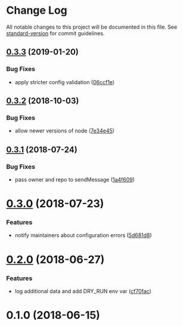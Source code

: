 # Change Log

All notable changes to this project will be documented in this file. See [standard-version](https://github.com/conventional-changelog/standard-version) for commit guidelines.

<a name="0.3.3"></a>
## [0.3.3](https://github.com/dessant/issue-states/compare/v0.3.2...v0.3.3) (2019-01-20)


### Bug Fixes

* apply stricter config validation ([06ccf1e](https://github.com/dessant/issue-states/commit/06ccf1e))



<a name="0.3.2"></a>
## [0.3.2](https://github.com/dessant/issue-states/compare/v0.3.1...v0.3.2) (2018-10-03)


### Bug Fixes

* allow newer versions of node ([7e34e45](https://github.com/dessant/issue-states/commit/7e34e45))



<a name="0.3.1"></a>
## [0.3.1](https://github.com/dessant/issue-states/compare/v0.3.0...v0.3.1) (2018-07-24)


### Bug Fixes

* pass owner and repo to sendMessage ([1a4f609](https://github.com/dessant/issue-states/commit/1a4f609))



<a name="0.3.0"></a>
# [0.3.0](https://github.com/dessant/issue-states/compare/v0.2.0...v0.3.0) (2018-07-23)


### Features

* notify maintainers about configuration errors ([5d681d8](https://github.com/dessant/issue-states/commit/5d681d8))



<a name="0.2.0"></a>
# [0.2.0](https://github.com/dessant/issue-states/compare/v0.1.0...v0.2.0) (2018-06-27)


### Features

* log additional data and add DRY_RUN env var ([cf70fac](https://github.com/dessant/issue-states/commit/cf70fac))



<a name="0.1.0"></a>
# 0.1.0 (2018-06-15)

